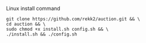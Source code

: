Linux install command
```sudo apt update && sudo apt upgrade -y && sudo apt install git -y && \
git clone https://github.com/rekk2/auction.git && \
cd auction && \
sudo chmod +x install.sh config.sh && \
./install.sh && ./config.sh
```

